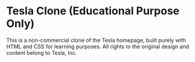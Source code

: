 # Tesla Clone (Educational Purpose Only)
This is a non-commercial clone of the Tesla homepage, built purely with HTML and CSS for learning purposes. All rights to the original design and content belong to Tesla, Inc.
